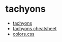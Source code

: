 # tachyons

- [tachyons](http://tachyons.io/)
- [tachyons cheatsheet](https://roperzh.github.io/tachyons-cheatsheet/)
- [colors.css](https://clrs.cc/)
